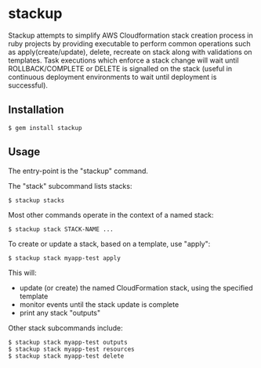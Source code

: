 # stackup

Stackup attempts to simplify AWS Cloudformation stack creation process in
ruby projects by providing executable to perform common operations such
as apply(create/update), delete, recreate on stack along with validations on
templates. Task executions which enforce a stack change will wait until
ROLLBACK/COMPLETE or DELETE is signalled on the stack (useful in continuous
deployment environments to wait until deployment is successful).

## Installation

    $ gem install stackup

## Usage

The entry-point is the "stackup" command.

The "stack" subcommand lists stacks:

    $ stackup stacks

Most other commands operate in the context of a named stack:

    $ stackup stack STACK-NAME ...

To create or update a stack, based on a template, use "apply":

    $ stackup stack myapp-test apply

This will:

  * update (or create) the named CloudFormation stack, using the specified template
  * monitor events until the stack update is complete
  * print any stack "outputs"

Other stack subcommands include:

    $ stackup stack myapp-test outputs
    $ stackup stack myapp-test resources
    $ stackup stack myapp-test delete
